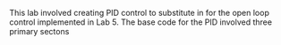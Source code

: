 This lab involved creating PID control to substitute in for the open loop control implemented in Lab 5. The base code for the PID involved three primary sectons
